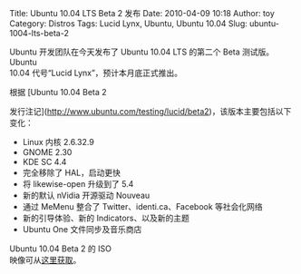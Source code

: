 Title: Ubuntu 10.04 LTS Beta 2 发布
Date: 2010-04-09 10:18
Author: toy
Category: Distros
Tags: Lucid Lynx, Ubuntu, Ubuntu 10.04
Slug: ubuntu-1004-lts-beta-2

Ubuntu 开发团队在今天发布了 Ubuntu 10.04 LTS 的第二个 Beta
测试版。Ubuntu  
10.04 代号“Lucid Lynx”，预计本月底正式推出。

根据 [Ubuntu 10.04 Beta 2  

发行注记](http://www.ubuntu.com/testing/lucid/beta2)，该版本主要包括以下变化：

+ Linux 内核 2.6.32.9  
+ GNOME 2.30  
+ KDE SC 4.4  
+ 完全移除了 HAL，启动更快  
+ 将 likewise-open 升级到了 5.4  
+ 新的默认 nVidia 开源驱动 Nouveau  
+ 通过 MeMenu 整合了 Twitter、identi.ca、Facebook 等社会化网络  
+ 新的引导体验、新的 Indicators、以及新的主题  
+ Ubuntu One 文件同步及音乐商店

Ubuntu 10.04 Beta 2 的 ISO  
映像可从[这里获取](http://releases.ubuntu.com/releases/10.04/)。
